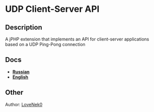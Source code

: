 # UDP Client-Server API
## Description
A jPHP extension that implements an API for client-server applications based on a UDP Ping-Pong connection

## Docs
- [**Russian**](api-docs/RU-README.md)
- [**English**](api-docs/EN-README.md)

## Other
Author: [LoveNek0](https://t.me/lovenek0)
